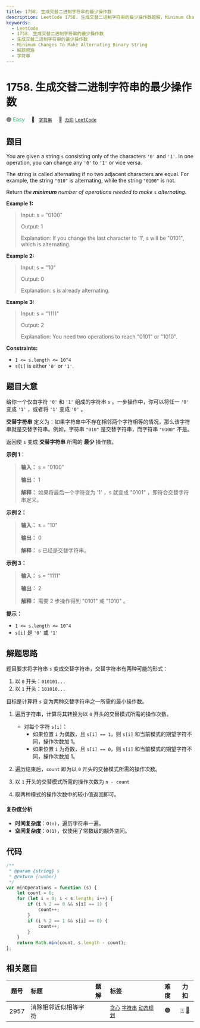 ```yaml
---
title: 1758. 生成交替二进制字符串的最少操作数
description: LeetCode 1758. 生成交替二进制字符串的最少操作数题解，Minimum Changes To Make Alternating Binary String，包含解题思路、复杂度分析以及完整的 JavaScript 代码实现。
keywords:
  - LeetCode
  - 1758. 生成交替二进制字符串的最少操作数
  - 生成交替二进制字符串的最少操作数
  - Minimum Changes To Make Alternating Binary String
  - 解题思路
  - 字符串
---
```


# 1758. 生成交替二进制字符串的最少操作数

🟢 <font color=#15bd66>Easy</font>&emsp; 🔖&ensp; [`字符串`](/tag/string.md)&emsp; 🔗&ensp;[`力扣`](https://leetcode.cn/problems/minimum-changes-to-make-alternating-binary-string) [`LeetCode`](https://leetcode.com/problems/minimum-changes-to-make-alternating-binary-string)

## 题目

You are given a string `s` consisting only of the characters `'0'` and `'1'`.
In one operation, you can change any `'0'` to `'1'` or vice versa.

The string is called alternating if no two adjacent characters are equal. For
example, the string `"010"` is alternating, while the string `"0100"` is not.

Return _the **minimum** number of operations needed to make_ `s` _alternating_.

**Example 1:**

> Input: s = "0100"
>
> Output: 1
>
> Explanation: If you change the last character to '1', s will be "0101", which is alternating.

**Example 2:**

> Input: s = "10"
>
> Output: 0
>
> Explanation: s is already alternating.

**Example 3:**

> Input: s = "1111"
>
> Output: 2
>
> Explanation: You need two operations to reach "0101" or "1010".

**Constraints:**

- `1 <= s.length <= 10^4`
- `s[i]` is either `'0'` or `'1'`.

## 题目大意

给你一个仅由字符 `'0'` 和 `'1'` 组成的字符串 `s` 。一步操作中，你可以将任一 `'0'` 变成 `'1'` ，或者将 `'1'` 变成 `'0'` 。

**交替字符串** 定义为：如果字符串中不存在相邻两个字符相等的情况，那么该字符串就是交替字符串。例如，字符串 `"010"` 是交替字符串，而字符串
`"0100"` 不是。

返回使 `s` 变成 **交替字符串** 所需的 **最少** 操作数。

**示例 1：**

> **输入：** s = "0100"
>
> **输出：** 1
>
> **解释：** 如果将最后一个字符变为 '1' ，s 就变成 "0101" ，即符合交替字符串定义。

**示例 2：**

> **输入：** s = "10"
>
> **输出：** 0
>
> **解释：** s 已经是交替字符串。

**示例 3：**

> **输入：** s = "1111"
>
> **输出：** 2
>
> **解释：** 需要 2 步操作得到 "0101" 或 "1010" 。

**提示：**

- `1 <= s.length <= 10^4`
- `s[i]` 是 `'0'` 或 `'1'`

## 解题思路

题目要求将字符串 `s` 变成交替字符串，交替字符串有两种可能的形式：

1. 以 `0` 开头：`010101...`
2. 以 `1` 开头：`101010...`

目标是计算将 `s` 变为两种交替字符串之一所需的最小操作数。

1. 遍历字符串，计算将其转换为以 `0` 开头的交替模式所需的操作次数。

   - 对每个字符 `s[i]`：
     - 如果位置 `i` 为偶数，且 `s[i] == 1`，则 `s[i]` 和当前模式的期望字符不同，操作次数加 1。
     - 如果位置 `i` 为奇数，且 `s[i] == 0`，则 `s[i]` 和当前模式的期望字符不同，操作次数加 1。

2. 遍历结束后，`count` 即为以 `0` 开头的交替模式所需的操作次数。
3. 以 `1` 开头的交替模式所需的操作次数为 `n - count`
4. 取两种模式的操作次数中的较小值返回即可。

#### 复杂度分析

- **时间复杂度**：`O(n)`，遍历字符串一遍。
- **空间复杂度**：`O(1)`，仅使用了常数级的额外空间。

## 代码

```javascript
/**
 * @param {string} s
 * @return {number}
 */
var minOperations = function (s) {
	let count = 0;
	for (let i = 0; i < s.length; i++) {
		if (i % 2 == 0 && s[i] == 1) {
			count++;
		}
		if (i % 2 == 1 && s[i] == 0) {
			count++;
		}
	}
	return Math.min(count, s.length - count);
};
```

## 相关题目

<!-- prettier-ignore -->
| 题号 | 标题 | 题解 | 标签 | 难度 | 力扣 |
| :------: | :------ | :------: | :------ | :------: | :------: |
| 2957 | 消除相邻近似相等字符 |  |  [`贪心`](/tag/greedy.md) [`字符串`](/tag/string.md) [`动态规划`](/tag/dynamic-programming.md) | 🟠 | [🀄️](https://leetcode.cn/problems/remove-adjacent-almost-equal-characters) [🔗](https://leetcode.com/problems/remove-adjacent-almost-equal-characters) |